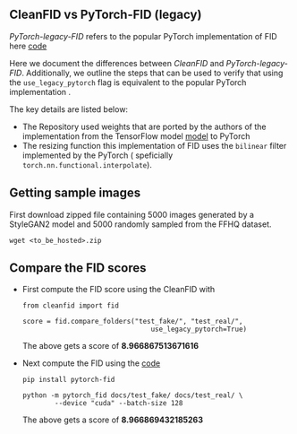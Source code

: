 ## CleanFID vs PyTorch-FID (legacy)
*PyTorch-legacy-FID* refers to the popular PyTorch implementation of FID here [code](https://github.com/mseitzer/pytorch-fid/)

Here we document the differences between *CleanFID* and *PyTorch-legacy-FID*. 
Additionally, we outline the steps that can be used to verify that using the `use_legacy_pytorch` flag is equivalent to the popular PyTorch implementation . 

The key details are listed below:
  - The Repository used weights that are ported by the authors of the implementation from the TensorFlow model [model](http://download.tensorflow.org/models/image/imagenet/inception-2015-12-05.tgz) to PyTorch
  - The resizing function this implementation of FID uses the `bilinear` filter implemented by the PyTorch ( speficially `torch.nn.functional.interpolate`). 

## Getting sample images
First download zipped file containing 5000 images generated by a StyleGAN2 model and 5000 randomly sampled from the FFHQ dataset. 
```
wget <to_be_hosted>.zip
```

## Compare the FID scores

  - First compute the FID score using the CleanFID with
    ```
    from cleanfid import fid

    score = fid.compare_folders("test_fake/", "test_real/", 
                                    use_legacy_pytorch=True)
    ```
    The above gets a score of **8.966867513671616**

  - Next compute the FID using the [code](https://github.com/mseitzer/pytorch-fid/)
    ```
    pip install pytorch-fid

    python -m pytorch_fid docs/test_fake/ docs/test_real/ \
            --device "cuda" --batch-size 128
    ```
    The above gets a score of **8.966869432185263**